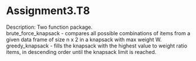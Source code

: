 # Assignment3.T8
Description: Two function package.    
brute_force_knapsack - compares all possible combinations of items from a given data frame of size n x 2 in a knapsack with max weight W.   
greedy_knapsack - fills the knapsack with the highest value to weight ratio items, in descending order until the knapsack limit is reached. 
